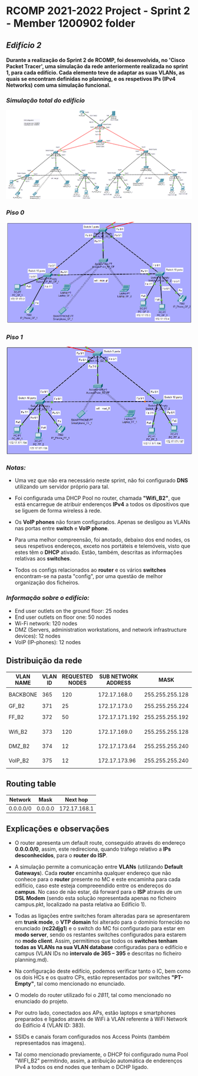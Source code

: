 RCOMP 2021-2022 Project - Sprint 2 - Member 1200902 folder
===========================================

## ***Edifício 2***

#### Durante a realização do Sprint 2 de RCOMP, foi desenvolvida, no 'Cisco Packet Tracer', uma simulação da rede anteriormente realizada no sprint 1, para cada edifício. Cada elemento teve de adaptar as suas VLANs, as quais se encontram definidas no planning, e os respetivos IPs (IPv4 Networks) com uma simulação funcional.

###

### *Simulação total do edifício*

![B2_Total](Building2_Total.png)


### *Piso 0*

![B2_GF](Building2_GroundFloor.png)


### *Piso 1*

![B2_FF](Building2_FirstFloor.png)


### *Notas:*

* Uma vez que não era necessário neste sprint, não foi configurado **DNS** utilizando um servidor próprio para tal.

* Foi configurada uma DHCP Pool no router, chamada **"Wifi_B2"**, que está encarregue de atribuir enderenços **IPv4** a todos os dipositivos que se liguem de forma wireless à rede.

* Os **VoIP phones** não foram configurados. Apenas se desligou as VLANs nas portas entre **switch** e **VoIP phone**.

* Para uma melhor compreensão, foi anotado, debaixo dos end nodes, os seus respetivos endereços, exceto nos portáteis e telemóveis, visto que estes têm o **DHCP** ativado. Estão, também, descritas as informações relativas aos **switches**.

* Todos os configs relacionados ao **router** e os vários **switches** encontram-se na pasta "config", por uma questão de melhor organização dos ficheiros.


### *Informação sobre o edifício:*

- End user outlets on the ground floor: 25 nodes
- End user outlets on floor one: 50 nodes
- Wi-Fi network: 120 nodes
- DMZ (Servers, administration workstations, and network infrastructure devices): 12 nodes
- VoIP (IP-phones): 12 nodes


## Distribuição da rede

| VLAN NAME | VLAN ID | REQUESTED NODES | SUB NETWORK ADDRESS | MASK            | ADDRESS RANGE      | NETWORK ADDRESS | BROADCAST ADDRESS | FIRST VALID NODE ADDRESS | LAST VALID NODE ADDRESS |
|-----------|---------|-----------------|---------------------|-----------------|--------------------|-----------------|-------------------|--------------------------|-------------------------|
| BACKBONE  | 365     | 120             | 172.17.168.0        | 255.255.255.128 | 172.17.168.0-127   | 172.17.168.0    | 172.17.168.127    | 172.17.168.1             | 172.17.168.126          |
| GF_B2     | 371     | 25              | 172.17.173.0        | 255.255.255.224 | 172.17.173.0-31    | 172.17.173.0    | 172.17.173.31     | 172.17.173.1             | 172.17.173.30           |
| FF_B2     | 372     | 50              | 172.17.171.192      | 255.255.255.192 | 172.17.171.192-255 | 172.17.171.192  | 172.17.171.255    | 172.17.171.193           | 172.17.171.254          |
| Wifi_B2   | 373     | 120             | 172.17.169.0        | 255.255.255.128 | 172.17.169.0-127   | 172.17.169.0    | 172.17.169.127    | 172.17.169.1             | 172.17.169.126          |
| DMZ_B2    | 374     | 12              | 172.17.173.64       | 255.255.255.240 | 172.17.173.64-79   | 172.17.173.64   | 172.17.173.79     | 172.17.173.65            | 172.17.173.78           |
| VoIP_B2   | 375     | 12              | 172.17.173.96       | 255.255.255.240 | 172.17.173.96-111  | 172.17.173.96   | 172.17.173.111    | 172.17.173.97            | 172.17.173.110          |


## Routing table

| Network   | 	Mask   | Next hop     |
|-----------|---------|--------------|
| 0.0.0.0/0 | 0.0.0.0 | 172.17.168.1 |


## Explicações e observações

* O router apresenta um default route, conseguido através do endereço **0.0.0.0/0**, assim, este redireciona, quando tráfego relativo a **IPs desconhecidos**, para o **router do ISP**.

* A simulação permite a comunicação entre **VLANs** (utilizando **Default Gateways**). Cada **router** encaminha qualquer endereço que não conhece para o **router** presente no MC e este encaminha para cada edifício, caso este esteja compreeendido entre os endereços do **campus**. No caso de não estar, dá forward para o **ISP** através de um **DSL Modem** (sendo esta solução representada apenas no ficheiro campus.pkt, localizado na pasta relativa ao Edifício 1).

* Todas as ligações entre switches foram alteradas para se apresentarem em **trunk mode**, o **VTP domain** foi alterado para o domínio fornecido no enunciado (**rc22djg1**) e o switch do MC foi configurado para estar em **modo server**, sendo os restantes switches configurados para estarem no **modo client**. Assim, permitimos que todos os **switches tenham todas as VLANs na sua VLAN database** configuradas para o edifício e campus (VLAN IDs no **intervalo de 365 – 395** e descritas no ficheiro planning.md).

* Na configuração deste edifício, podemos verificar tanto o IC, bem como os dois HCs e os quatro CPs, estão representados por switches **"PT-Empty"**, tal como mencionado no enunciado.

* O modelo do router utilizado foi o *2811*, tal como mencionado no enunciado do projeto.

* Por outro lado, conectados aos APs, estão laptops e smartphones preparados e ligados através de WiFi à VLAN referente à WiFi Network do Edifício 4 (VLAN ID: 383).

* SSIDs e canais foram configurados nos Access Points (também representados nas imagens).

* Tal como mencionado previamente, o DHCP foi configurado numa Pool "WIFI_B2" permitindo, assim, a atribuição automática de enderenços IPv4 a todos os end nodes que tenham o DCHP ligado.